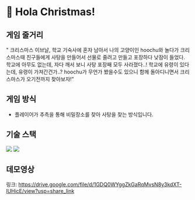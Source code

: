 # 🎄 Hola Christmas!

## 게임 줄거리 

" 크리스마스 이브날, 학교 기숙사에 혼자 남아서 나의 고양이인 hoochu와 놀다가 크리스마스때 친구들에게 사탕을 만들어서 선물로 줄려고 만들고 포장하다 낮잠이 들었다. 학교에 아무도 없는데, 자다 깨서 보니 사탕 포장째 모두 사라졌다..! 학교에 유령이 있다는데, 유령이 가져간건가..? hoochu가 무언가 봤을수도 있으니 함께 돌아디니면서 크리스마스가 오기전까지 찾아보자!”

## 게임 방식
- 플레이어가 추측을 통해 비밀장소를 찾아 사탕을 찾는 방식입니다.

## 기술 스택 
<img src="https://img.shields.io/badge/c%23-%23239120.svg?style=for-the-badge&logo=c-sharp&logoColor=white"/>
<img src="https://img.shields.io/badge/unity-%23000000.svg?style=for-the-badge&logo=unity&logoColor=white"/>


## 데모영상

링크: https://drive.google.com/file/d/1GDQ0WYggZkGaRqMvsN8y3kdXT-lUHicE/view?usp=share_link
